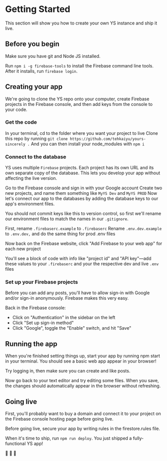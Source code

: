 # Getting Started

This section will show you how to create your own YS instance and ship it live.

## Before you begin

Make sure you have git and Node JS installed.

Run `npm i -g firebase-tools` to install the Firebase command line tools. After it installs, run `firebase login`.

## Creating your app

We're going to clone the YS repo onto your computer, create Firebase projects in the Firebase console, and then add keys from the console to your code.

### Get the code

In your terminal, cd to the folder where you want your project to live
Clone this repo by running `git clone https://github.com/tehkaiyu/yours-sincerely .` And you can then install your node_modules with `npm i`

### Connect to the database

YS uses multiple `Firebase` projects. Each project has its own URL and its own separate copy of the database. This lets you develop your app without affecting the live version.

Go to the Firebase console and sign in with your Google account
Create two new projects, and name them something like `MyYS Dev` and `MyYS PROD`
Now let's connect our app to the databases by adding the database keys to our app's environment files.

You should not commit keys like this to version control, so first we'll rename our environment files to match the names in our `.gitignore`.

First, rename `.firebaserc.example` to `.firebaserc`
Rename `.env.dev.example` to `.env.dev,` and do the same thing for prod .env files

Now back on the Firebase website, click "Add Firebase to your web app" for each new project

You'll see a block of code with info like "project id" and "API key"—add these values to your `.firebaserc` and your the respective dev and live `.env` files

### Set up your Firebase projects

Before you can add any posts, you'll have to allow sign-in with Google and/or sign-in anonymously. Firebase makes this very easy.

Back in the Firebase console:

- Click on "Authentication" in the sidebar on the left
- Click "Set up sign-in method"
- Click "Google", toggle the "Enable" switch, and hit "Save"

## Running the app

When you're finished setting things up, start your app by running npm start in your terminal. You should see a basic web app appear in your browser!

Try logging in, then make sure you can create and like posts.

Now go back to your text editor and try editing some files. When you save, the changes should automatically appear in the browser without refreshing.

## Going live

First, you'll probably want to buy a domain and connect it to your project on the Firebase console hosting page before going live.

Before going live, secure your app by writing rules in the firestore.rules file.

When it's time to ship, run `npm run deploy`. You just shipped a fully-functional YS app!

🎉 🎉 🎉
